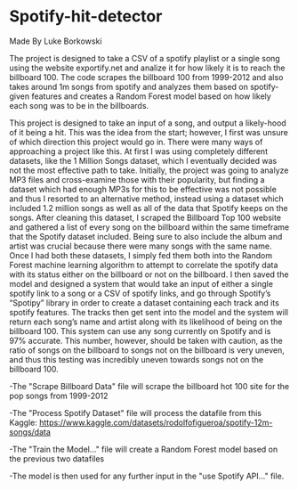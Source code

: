 # Spotify-hit-detector
Made By Luke Borkowski

The project is designed to take a CSV of a spotify playlist or a single song using the website exportify.net and analize it for how likely it is to reach the billboard 100. The code scrapes the billboard 100 from 1999-2012 and also takes around 1m songs from spotify and analyzes them based on spotify-given features and creates a Random Forest model based on how likely each song was to be in the billboards. 

This project is designed to take an input of a song, and output a likely-hood of it being a hit. This was the idea from the start; however, I first was unsure of which direction this project would go in. There were many ways of approaching a project like this. At first I was using completely different datasets, like the 1 Million Songs dataset, which I eventually decided was not the most effective path to take. Initially, the project was going to analyze MP3 files and cross-examine those with their popularity, but finding a dataset which had enough MP3s for this to be effective was not possible and thus I resorted to an alternative method, instead using a dataset which included 1.2 million songs as well as all of the data that Spotify keeps on the songs. After cleaning this dataset, I scraped the Billboard Top 100 website and gathered a list of every song on the billboard within the same timeframe that the Spotify dataset included. Being sure to also include the album and artist was crucial because there were many songs with the same name.  Once I had both these datasets, I simply fed them both into the Random Forest machine learning algorithm to attempt to correlate the spotify data with its status either on the billboard or not on the billboard. I then saved the model and designed a system that would take an input of either a single spotify link to a song or a CSV of spotify links, and go through Spotify’s “Spotipy” library in order to create a dataset containing each track and its spotify features. The tracks then get sent into the model and the system will return each song’s name and artist along with its likelihood of being on the billboard 100. This system can use any song currently on Spotify and is 97% accurate. This number, however, should be taken with caution, as the ratio of songs on the billboard to songs not on the billboard is very uneven, and thus this testing was incredibly uneven towards songs not on the billboard 100.


-The "Scrape Billboard Data" file will scrape the billboard hot 100 site for the pop songs from 1999-2012

-The "Process Spotify Dataset" file will process the datafile from this Kaggle: https://www.kaggle.com/datasets/rodolfofigueroa/spotify-12m-songs/data

-The "Train the Model..." file will create a Random Forest model based on the previous two datafiles

-The model is then used for any further input in the "use Spotify API..." file.
